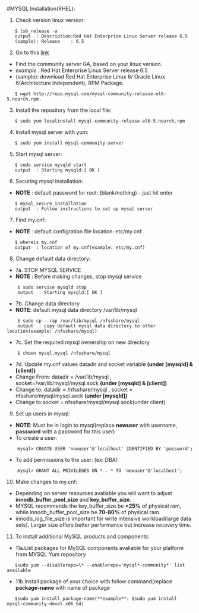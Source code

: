#MYSQL Installation(RHEL):


1. Check version linux version:
 ```
    $ lsb_release -a
    output  : Description:Red Hat Enterprise Linux Server release 6.5
    (sample): Release    : 6.5
 ```

2. Go to this [link](http://dev.mysql.com/downloads/repo/yum/)
  - Find the community server GA, based on your linux version.
  - *example* : Red Hat Enterprise Linux Server release 6.5
  - (sample): download Red Hat Enterprise Linux 6/ Oracle Linux 6(Architecture Independent), RPM Package.
 ```
    $ wget http://repo.mysql.com/mysql-community-release-el6-5.noarch.rpm. 
 ```

3. Install the repository from the local file:
 ```
    $ sudo yum localinstall mysql-community-release-el6-5.noarch.rpm
 ```

4. Install mysql server with yum:
 ```
    $ sudo yum install mysql-community-server
 ```

5. Start mysql server:
 ```
    $ sudo service mysqld start
    output  : Starting mysqld:[ OK ]
 ```

6. Securing mysql installation:
  * **NOTE**    : default password for root: (blank/nothing) - just hit enter
 ```
    $ mysql_secure_installation
    output  : Follow instructions to set up mysql server
 ```

7. Find my.cnf:
  - **NOTE**    : default configration file location: etc/my.cnf
 ```
    $ whereis my.cnf
    output  : location of my.cnf(example: etc/my.cnf)
 ```

8. Change default data directory:
  - 7a. STOP MYSQL SERVICE
  - **NOTE**    : Before making changes, stop mysql service
 ```
     $ sudo service mysqld stop
     output  : Starting mysqld:[ OK ]
 ```
  - 7b. Change data directory
  - **NOTE**: default mysql data directory /var/lib/mysql
 ```
     $ sudo cp - rap /var/lib/mysql /nfsshare/mysql
     output  : copy default mysql data directory to other location(example: /nfsshare/mysql)
 ```
  - 7c. Set the required mysql ownership on new directory
 ```
     $ chown mysql.mysql /nfsshare/mysql
 ```
  - 7d. Update my.cnf values datadir and socket variable **(under [mysqld] & [client])**
  - Change From: datadir = /var/lib/mysql , socket=/var/lib/mysql/mysql.sock **(under [mysqld] & [client])**
  - Change to: datadir = /nfsshare/mysql , socket = nfsshare/mysql/mysql.sock **(under [mysqld])**
  - Change to:socket = nfsshare/mysql/mysql.sock(under client)

9. Set up users in mysql:
  - **NOTE**: Must be in login to mysql(replace **newuser** with username, **password** with a password for this user)
  - To create a user:
 ```
     mysql> CREATE USER 'newuser'@'localhost' IDENTIFIED BY 'password';
 ```
  - To add permissions to the user: (ex: DBA)
 ```
     mysql> GRANT ALL PRIVILEGES ON * . * TO 'newuser'@'localhost';
 ```

10. Make changes to my.cnf:
  - Depending on server resources avaliable you will want to adjust **innodb_buffer_pool_size** and **key_buffer_size**.
  - MYSQL recommends the key_buffer_size be **<25%** of physical ram, while innodb_buffer_pool_size be **70-80%** of physical ram.
  - innodb_log_file_size is important for write intensive workload(large data sets). Larger size offers better performance but increase recovery time.

11. To install additional MySQL products and components:
  - 11a.List packages for MySQL components avaliable for your platform from MYSQL Yum repository
 ```
    $sudo yum --disablerepo=\* --enablerepo='mysql*-community*' list available
 ```
  - 11b.Install package of your choice with follow command(replace **package-name** with name of package
 ```
    $sudo yum install package-name(**example**: $sudo yum install mysql-community-devel.x86_64)
 ```
